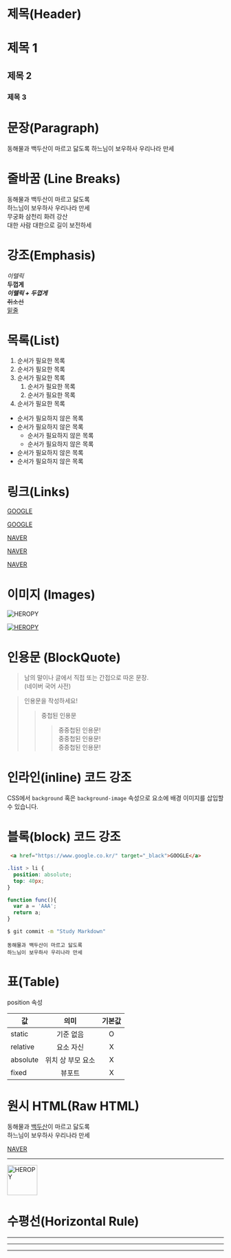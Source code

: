 # 제목(Header)

# 제목 1
## 제목 2
### 제목 3


# 문장(Paragraph)

동해물과 백두산이 마르고 닳도록
하느님이 보우하사 우리나라 만세

# 줄바꿈 (Line Breaks)

동해물과 백두산이 마르고 닳도록  
하느님이 보우하사 우리나라 만세  
무궁화 삼천리 화려 강산 <br/>
대한 사람 대한으로 길이 보전하세

# 강조(Emphasis)

_이텔릭_  
**두껍게**  
**_이텔릭 + 두껍게_**  
~~취소선~~  
<u>밑줄</u>  

# 목록(List)

1. 순서가 필요한 목록
1. 순서가 필요한 목록
1. 순서가 필요한 목록
    1. 순서가 필요한 목록
    1. 순서가 필요한 목록
1. 순서가 필요한 목록


- 순서가 필요하지 않은 목록
- 순서가 필요하지 않은 목록
    - 순서가 필요하지 않은 목록
    - 순서가 필요하지 않은 목록
- 순서가 필요하지 않은 목록
- 순서가 필요하지 않은 목록

# 링크(Links)
 
 <a href="https://google.com">GOOGLE</a>

[GOOGLE](https://google.com)

 <a href="https://naver.com" title="NAVER로 이동!">NAVER</a>

 [NAVER](https://naver.com "NAVER로 이동!")

 <a href="https://naver.com" title="NAVER로 이동!" target="_blank">NAVER</a>

 # 이미지 (Images)

 ![HEROPY](https://heropy.blog/css/images/logo.png)

 [![HEROPY](https://heropy.blog/css/images/logo.png)](https://heropy.blog/)

 # 인용문 (BlockQuote)
 
 >남의 말이나 글에서 직접 또는 간접으로   따온 문장.  
 >(네이버 국어 사전)

 > 인용문을 작성하세요!
 >> 중첩된 인용문
 >>> 중중첩된 인용문!  
 >>> 중중첩된 인용문!  
 >>> 중중첩된 인용문!  

 # 인라인(inline) 코드 강조

 CSS에서 `background` 혹은
 `background-image` 속성으로 요소에 배경 이미지를 삽입할 수 있습니다.

 # 블록(block) 코드 강조

```html
 <a href="https://www.google.co.kr/" target="_black">GOOGLE</a>
```

```CSS
.list > li {
  position: absolute;
  top: 40px;
}
```

```javascript
function func(){
  var a = 'AAA';
  return a;
}
```

```bash
$ git commit -m "Study Markdown"
```

```plaintext
동해물과 백두산이 마르고 닳도록
하느님이 보우하사 우리나라 만세
```

# 표(Table)

position 속성

값 | 의미 | 기본값|
--|:--:|:--:
static | 기준 없음 | O
relative | 요소 자신 |  X
absolute | 위치 상 부모 요소 | X
fixed | 뷰포트 | X

# 원시 HTML(Raw HTML)

동해물과 <span style="text-decoration: underline;">백두산</span>이 마르고 닳도록<br/>
하느님이 보우하사 우리나라 만세

<a href="https://naver.com" title="NAVER로 이동!" target="_blank">NAVER</a>

---

<img width="70" src="https://heropy.blog/css/images/logo.png" alt="HEROPY" />

# 수평선(Horizontal Rule)

---

***

___
 